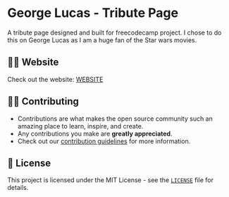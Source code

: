 # George Lucas - Tribute Page

A tribute page designed and built for freecodecamp project. I chose to do this on George Lucas as I am a huge fan of the Star wars movies.

## 👨‍💻 Website

Check out the website: [WEBSITE](https://shaun-fitzgibbon.github.io/george-lucas-tribute-html/)

## 👨‍💻 Contributing

-   Contributions are what makes the open source community such an amazing place to learn, inspire, and create.
-   Any contributions you make are **greatly appreciated**.
-   Check out our [contribution guidelines](https://github.com/shaun-fitzgibbon/george-lucas-tribute-html/blob/main/CONTRIBUTING.md) for more information.

## 📝 License

This project is licensed under the MIT License - see the [`LICENSE`](https://github.com/shaun-fitzgibbon/george-lucas-tribute-html/blob/main/LICENSE) file for details.
